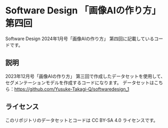 # Software Design 「画像AIの作り方」 第四回
Software Design 2024年1月号「画像AIの作り方」 第四回に記載しているコードです。

## 説明
 2023年12月号「画像AIの作り方」 第三回で作成したデータセットを使用して、セグメンテーションモデルを作成するコードになります。
 データセットはこちら：https://github.com/Yusuke-Takagi-Q/softwaredesign_1

## ライセンス
このリポジトリのデータセットとコードは CC BY-SA 4.0 ライセンスです。

